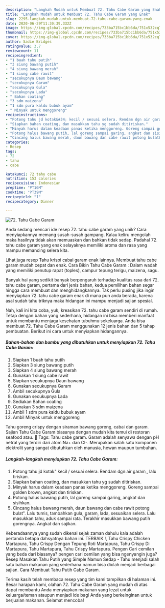 ```yaml
---
description: "Langkah Mudah untuk Membuat 72. Tahu Cabe Garam yang Enak"
title: "Langkah Mudah untuk Membuat 72. Tahu Cabe Garam yang Enak"
slug: 2295-langkah-mudah-untuk-membuat-72-tahu-cabe-garam-yang-enak
date: 2020-06-29T11:30:39.332Z
image: https://img-global.cpcdn.com/recipes/733ba715bc1bb6da/751x532cq70/72-tahu-cabe-garam-foto-resep-utama.jpg
thumbnail: https://img-global.cpcdn.com/recipes/733ba715bc1bb6da/751x532cq70/72-tahu-cabe-garam-foto-resep-utama.jpg
cover: https://img-global.cpcdn.com/recipes/733ba715bc1bb6da/751x532cq70/72-tahu-cabe-garam-foto-resep-utama.jpg
author: Sadie Bridges
ratingvalue: 3.7
reviewcount: 11
recipeingredient:
- "1 buah tahu putih"
- "3 siung bawang putih"
- "4 siung bawang merah"
- "1 siung cabe rawit"
- "secukupnya Daun bawang"
- "secukupnya Garam"
- "secukupnya Gula"
- "secukupnya Lada"
- " Bahan coating"
- "3 sdm maizena"
- "1 sdm pura kaldu bubuk ayam"
- " Minyak untuk menggoreng"
recipeinstructions:
- "Potong tahu jd kotak&#34; kecil / sesuai selera. Rendam dgn air garam,, lalu tiriskan."
- "Siapkan bahan coating, dan masukkan tahu yg sudah ditiriskan."
- "Minyak harus dalam keadaan panas ketika menggoreng. Goreng sampai golden brown, angkat dan tiriskan."
- "Potong halus bawang putih, lal goreng sampai garing, angkat dan sisihkan."
- "Cincang halus bawang merah, daun bawang dan cabe rawit potong bulat&#34;. Lalu tumis, tambahkan gula, garam, lada, sesuaikan selera. Lalu masukkan tahu, aduk sampai rata. Terakhir masukkan bawang putih gorengnya. Angkat dan sajikan."
categories:
- Resep
tags:
- 72
- tahu
- cabe

katakunci: 72 tahu cabe 
nutrition: 153 calories
recipecuisine: Indonesian
preptime: "PT16M"
cooktime: "PT39M"
recipeyield: "1"
recipecategory: Dinner

---
```



![72. Tahu Cabe Garam](https://img-global.cpcdn.com/recipes/733ba715bc1bb6da/751x532cq70/72-tahu-cabe-garam-foto-resep-utama.jpg)

Anda sedang mencari ide resep 72. tahu cabe garam yang unik? Cara menyiapkannya memang susah-susah gampang. Kalau keliru mengolah maka hasilnya tidak akan memuaskan dan bahkan tidak sedap. Padahal 72. tahu cabe garam yang enak selayaknya memiliki aroma dan rasa yang mampu memancing selera kita.

Lihat juga resep Tahu krispi cabai garam enak lainnya. Membuat tahu cabe garam mudah cepat dan enak. Cara Bikin Tahu Cabe Garam : Dalam wadah yang memiliki penutup rapat (toples), campur tepung terigu, maizena, sagu.

Banyak hal yang sedikit banyak berpengaruh terhadap kualitas rasa dari 72. tahu cabe garam, pertama dari jenis bahan, kedua pemilihan bahan segar hingga cara membuat dan menghidangkannya. Tak perlu pusing jika ingin menyiapkan 72. tahu cabe garam enak di mana pun anda berada, karena asal sudah tahu triknya maka hidangan ini mampu menjadi sajian spesial.


Nah, kali ini kita coba, yuk, kreasikan 72. tahu cabe garam sendiri di rumah. Tetap dengan bahan yang sederhana, hidangan ini bisa memberi manfaat untuk membantu menjaga kesehatan tubuhmu sekeluarga. Anda bisa membuat 72. Tahu Cabe Garam menggunakan 12 jenis bahan dan 5 tahap pembuatan. Berikut ini cara untuk menyiapkan hidangannya.

<!--inarticleads1-->

##### Bahan-bahan dan bumbu yang dibutuhkan untuk menyiapkan 72. Tahu Cabe Garam:

1. Siapkan 1 buah tahu putih
1. Siapkan 3 siung bawang putih
1. Siapkan 4 siung bawang merah
1. Gunakan 1 siung cabe rawit
1. Siapkan secukupnya Daun bawang
1. Gunakan secukupnya Garam
1. Ambil secukupnya Gula
1. Gunakan secukupnya Lada
1. Sediakan  Bahan coating
1. Gunakan 3 sdm maizena
1. Ambil 1 sdm pura kaldu bubuk ayam
1. Ambil  Minyak untuk menggoreng


Tahu goreng crispy dengan siraman bawang goreng, cabai dan garam. Sajian Tahu Cabe Garam biasanya dengan mudah kita temui di restoran seafood atau.  Tags: Tahu cabe garam. Garam adalah senyawa dengan pH netral yang terdiri dari atom Na+ dan Cl-. Merupakan salah satu komponen elektrolit yang sangat dibutuhkan oleh manusia, hewan maupun tumbuhan. 

<!--inarticleads2-->

##### Langkah-langkah menyiapkan 72. Tahu Cabe Garam:

1. Potong tahu jd kotak&#34; kecil / sesuai selera. Rendam dgn air garam,, lalu tiriskan.
1. Siapkan bahan coating, dan masukkan tahu yg sudah ditiriskan.
1. Minyak harus dalam keadaan panas ketika menggoreng. Goreng sampai golden brown, angkat dan tiriskan.
1. Potong halus bawang putih, lal goreng sampai garing, angkat dan sisihkan.
1. Cincang halus bawang merah, daun bawang dan cabe rawit potong bulat&#34;. Lalu tumis, tambahkan gula, garam, lada, sesuaikan selera. Lalu masukkan tahu, aduk sampai rata. Terakhir masukkan bawang putih gorengnya. Angkat dan sajikan.


Keberadaannya yang sudah dikenal sejak zaman dahulu kala adalah pertanda betapa dahsyatnya bahan ini. TERBAIK !, Tahu Crispy Chicken Martapura, Tahu Crispy Dengan Tepung Roti Martapura, Tahu Crispy Di Martapura, Tahu Martapura, Tahu Crispy Martapura. Pengen Cari cemilan yang beda dari biasanya? pengen cari cemilan yang bisa ngenyangin juga? Resep Masakan Tahu Putih yang Simple Namun Sedap - Tahu menjadi salah satu bahan makanan yang sederhana namun bisa diolah menjadi berbagai sajian. Cara Membuat Tahu Putih Cabe Garam. 

Terima kasih telah membaca resep yang tim kami tampilkan di halaman ini. Besar harapan kami, olahan 72. Tahu Cabe Garam yang mudah di atas dapat membantu Anda menyiapkan makanan yang lezat untuk keluarga/teman ataupun menjadi ide bagi Anda yang berkeinginan untuk berjualan makanan. Selamat mencoba!
